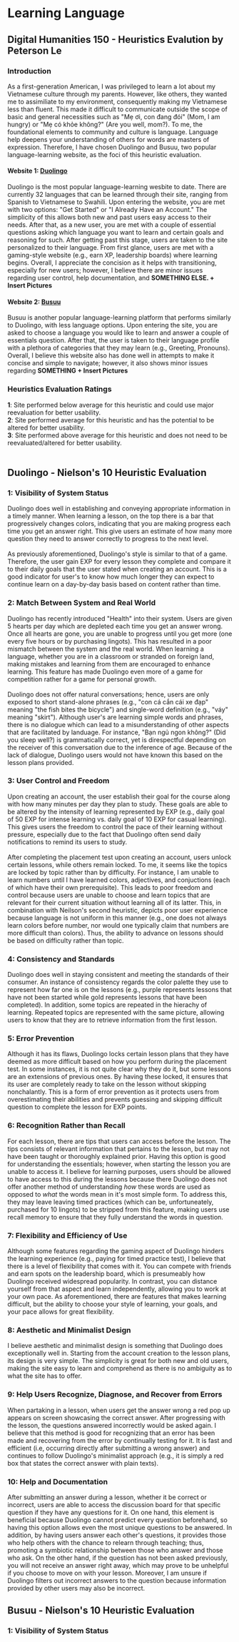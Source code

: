 # Learning Language
  
## Digital Humanities 150 - Heuristics Evalution by Peterson Le
### Introduction
As a first-generation American, I was privileged to learn a lot about my Vietnamese culture through my parents. However, like others, they wanted me to assimiliate to my environment, consequently making my Vietnamese less than fluent. This made it difficult to communicate outside the scope of basic and general necessities such as "Mẹ ơi, con đang đói" (Mom, I am hungry) or "Mẹ có khỏe không?" (Are you well, mom?). To me, the foundational elements to community and culture is language. Language help deepens your understanding of others for words are masters of expression. Therefore, I have chosen Duolingo and Busuu, two popular language-learning website, as the foci of this heuristic evaluation. <br/>

#### Website 1: [Duolingo](https://www.duolingo.com/)
Duolingo is the most popular language-learning wesbite to date. There are currently 32 languages that can be learned through their site, ranging from Spanish to Vietnamese to Swahili. Upon entering the website, you are met with two options: "Get Started" or "I Already Have an Account." The simplicity of this allows both new and past users easy access to their needs. After that, as a new user, you are met with a couple of essential questions asking which language you want to learn and certain goals and reasoning for such. After getting past this stage, users are taken to the site personalized to their language. From first glance, users are met with a gaming-style website (e.g., earn XP, leadership boards) where learning begins. Overall, I appreciate the concision as it helps with transitioning, especially for new users; however, I believe there are minor issues regarding user control, help documentation, and **SOMETHING ELSE. + Insert Pictures**<br/>

#### Website 2: [Busuu](https://www.busuu.com/) 
Busuu is another popular language-learning platform that performs similarly to Duolingo, with less language options. Upon entering the site, you are asked to choose a language you would like to learn and answer a couple of essentials question. After that, the user is taken to their language profile with a plethora of categories that they may learn (e.g., Greeting, Pronouns). Overall, I believe this website also has done well in attempts to make it concise and simple to navigate; however, it also shows minor issues regarding **SOMETHING + Insert Pictures**<br/>

### Heuristics Evaluation Ratings
**1**: Site performed below average for this heuristic and could use major reevaluation for better usability.<br/>
**2**: Site performed average for this heuristic and has the potential to be altered for better usability.<br/>
**3**: Site performed above average for this heuristic and does not need to be reevaluated/altered for better usability.<br/>
<br/>
## Duolingo - Nielson's 10 Heuristic Evaluation 
### 1: Visibility of System Status
Duolingo does well in establishing and conveying appropriate information in a timely manner. When learning a lesson, on the top there is a bar that progressively changes colors, indicating that you are making progress each time you get an answer right. This give users an estimate of how many more question they need to answer correctly to progress to the next level.<br/>
<br/>
As previously aforementioned, Duolingo's style is similar to that of a game. Therefore, the user gain EXP for every lesson they complete and compare it to their daily goals that the user stated when creating an account. This is a good indicator for user's to know how much longer they can expect to continue learn on a day-by-day basis based on content rather than time.
<br/>
### 2: Match Between System and Real World
Duolingo has recently introduced "Health" into their system. Users are given 5 hearts per day which are depleted each time you get an answer wrong. Once all hearts are gone, you are unable to progress until you get more (one every five hours or by purchasing lingots). This has resulted in a poor mismatch between the system and the real world. When learning a language, whether you are in a classroom or stranded on foreign land, making mistakes and learning from them are encouraged to enhance learning. This feature has made Duolingo even more of a game for competition rather for a game for personal growth.<br/> 
<br/> 
Duolingo does not offer natural conversations; hence, users are only exposed to short stand-alone phrases (e.g., "con cá cắn cái xe đạp" meaning "the fish bites the bicycle") and single-word definition (e.g., "váy" meaning "skirt"). Although user's are learning simple words and phrases, there is no dialogue which can lead to a misunderstanding of other aspects that are facilitated by landuage. For instance, "Bạn ngủ ngon không?" (Did you sleep well?) is grammatically correct, yet is direspectful depending on the receiver of this conversation due to the inference of age. Because of the lack of dialogue, Duolingo users would not have known this based on the lesson plans provided.
<br/> 
### 3: User Control and Freedom
Upon creating an account, the user establish their goal for the course along with how many minutes per day they plan to study. These goals are able to be altered by the intensity of learning represented by EXP (e.g., daily goal of 50 EXP for intense learning vs. daily goal of 10 EXP for casual learning). This gives users the freedom to control the pace of their learning without pressure, especially due to the fact that Duolingo often send daily notifications to remind its users to study.<br/> 
<br/> 
After completing the placement test upon creating an account, users unlock certain lessons, while others remain locked. To me, it seems like the topics are locked by topic rather than by difficulty. For instance, I am unable to learn numbers until I have learned colors, adjectives, and conjuctions (each of which have their own prerequisite). This leads to poor freedom and control because users are unable to choose and learn topics that are relevant for their current situation without learning all of its latter. This, in combination with Neilson's second heuristic, depicts poor user experience because language is not uniform in this manner (e.g., one does not always learn colors before number, nor would one typically claim that numbers are more difficult than colors). Thus, the ability to advance on lessons should be based on difficulty rather than topic.
<br/> 
### 4: Consistency and Standards
Duolingo does well in staying consistent and meeting the standards of their consumer. An instance of consistency regards the color palette they use to represent how far one is on the lessons (e.g., purple represents lessons that have not been started while gold represents lessons that have been completed). In addition, some topics are repeated in the hierachy of learning. Repeated topics are represented with the same picture, allowing users to know that they are to retrieve information from the first lesson.
<br/> 
### 5: Error Prevention
Although it has its flaws, Duolingo locks certain lesson plans that they have deemed as more difficult based on how you perform during the placement test. In some instances, it is not quite clear why they do it, but some lessons are an extensions of previous ones. By having these locked, it ensures that its user are completely ready to take on the lesson without skipping nonchalantly. This is a form of error prevention as it protects users from overestimating their abilities and prevents guessing and skipping difficult question to complete the lesson for EXP points.
<br/> 
### 6: Recognition Rather than Recall
For each lesson, there are tips that users can access before the lesson. The tips consists of relevant information that pertains to the lesson, but may not have been taught or thoroughly explained prior. Having this option is good for understanding the essentials; however, when starting the lesson you are unable to access it. I believe for learning purposes, users should be allowed to have access to this during the lessons because there Duolingo does not offer another method of understanding *how* these words are used as opposed to *what* the words mean in it's most simple form. To address this, they may leave leaving timed practices (which can be, unfortuneately, purchased for 10 lingots) to be stripped from this feature, making users use recall memory to ensure that they fully understand the words in question.
<br/> 
### 7: Flexibility and Efficiency of Use
Although some features regarding the gaming aspect of Duolingo hinders the learning experience (e.g., paying for timed practice test), I believe that there is a level of flexibility that comes with it. You can compete with friends and earn spots on the leadership board, which is presumeably how Duolingo received widespread popularity. In contrast, you can distance yourself from that aspect and learn independently, allowing you to work at your own pace. As aforementioned, there are features that makes learning difficult, but the ability to choose your style of learning, your goals, and your pace allows for great flexibility.
<br/> 
### 8: Aesthetic and Minimalist Design
I believe aesthetic and minimalist design is something that Duolingo does exceptionally well in. Starting from the account creation to the lesson plans, its design is very simple. The simplicity is great for both new and old users, making the site easy to learn and comprehend as there is no ambiguity as to what the site has to offer. 
<br/>
### 9: Help Users Recognize, Diagnose, and Recover from Errors
When partaking in a lesson, when users get the answer wrong a red pop up appears on screen showcasing the correct answer. After progressing with the lesson, the questions answered incorrectly would be asked again. I believe that this method is good for recognizing that an error has been made and recovering from the error by continually testing for it. It is fast and efficient (i.e, occurring directly after submitting a wrong answer) and continues to follow Duolingo's minimalist approach (e.g., it is simply a red box that states the correct answer with plain texts).
<br/>
### 10: Help and Documentation
After submitting an answer during a lesson, whether it be correct or incorrect, users are able to access the discussion board for that specific question if they have any questions for it. On one hand, this element is beneficial because Duolingo cannot predict every question beforehand, so having this option allows even the most unique questions to be answered. In addition, by having users answer each other's questions, it provides those who help others with the chance to relearn through teaching; thus, promoting a symbiotic relationship between those who answer and those who ask. On the other hand, if the question has not been asked previously, you will not receive an answer right away, which may prove to be unhelpful if you choose to move on with your lesson. Moreover, I am unsure if Duolingo filters out incorrect answers to the question because information provided by other users may also be incorrect.
<br/>

## Busuu - Nielson's 10 Heuristic Evaluation
### 1: Visibility of System Status
